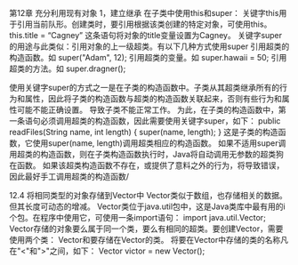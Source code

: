 第12章 充分利用现有对象
1，建立继承
在子类中使用this和super：
关键字this用于引用当前队形。创建类时，要引用根据该类创建的特定对象，可使用this。
    this.title = “Cagney”
这条语句将对象的title变量设置为Cagney。
关键字super的用途与此类似：引用对象的上一级超类。有以下几种方式使用super
    引用超类的构造函数。如 super("Adam", 12);
    引用超类的变量。如 super.hawaii = 50;
    引用超类的方法。如 super.dragner();

使用关键字super的方式之一是在子类的构造函数中。子类从其超类继承所有的行为和属性，因此将子类的构造函数与超类的构造函数关联起来，否则有些行为和属性可能不能正确设置。
导致子类不能正常工作。
为此，在子类的构造函数中，第一条语句必须调用超类的构造函数，因此需要使用关键字super，如下：
    public readFiles(String name, int length) {
        super(name, length);
    }
这是子类的构造函数，它使用super(name, length)调用超类相应的构造函数。
如果不适用super调用超类的构造函数，则在子类构造函数执行时，Java将自动调用无参数的超类狗在函数。
如果该超类构造函数不存在，或提供了意料之外的行为，将导致错误，因此最好手工调用超类的构造函数/


12.4 将相同类型的对象存储到Vector中
Vector类似于数组，也存储相关的数据。但其长度可动态的增减。
Vector类位于java.util包中，这是Java类库中最有用的i个包。在程序中使用它，可使用一条import语句：
    import java.util.Vector;
Vector存储的对象要么属于同一个类，要么有相同的超类。要创建Vector，需要使用两个类：
    Vector和要存储在Vector的类。
将要在Vector中存储的类的名称凡在"<"和">"之间，如下：
    Vector<String> victor = new Vector<String>();

